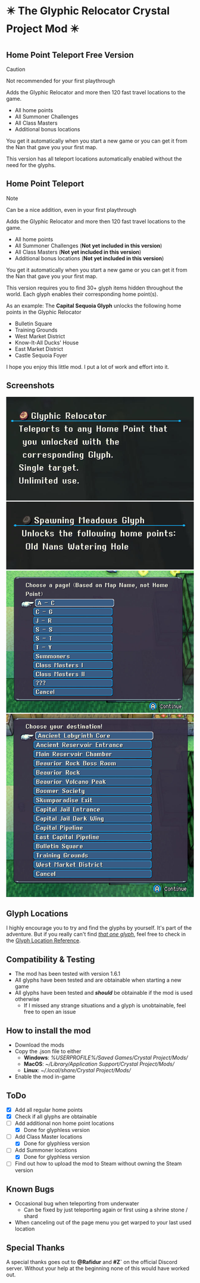 # ✴️ The Glyphic Relocator Crystal Project Mod ✴️

## Home Point Teleport Free Version
> [!CAUTION]
> Not recommended for your first playthrough

Adds the Glyphic Relocator and more then 120 fast travel locations to the game.

- All home points
- All Summoner Challenges
- All Class Masters
- Additional bonus locations

You get it automatically when you start a new game or you can get it from the Nan that gave you your first map.

This version has all teleport locations automatically enabled without the need for the glyphs.

## Home Point Teleport

> [!NOTE]
> Can be a nice addition, even in your first playthrough

Adds the Glyphic Relocator and more then 120 fast travel locations to the game.

- All home points
- All Summoner Challenges (**Not yet included in this version**)
- All Class Masters (**Not yet included in this version**)
- Additional bonus locations (**Not yet included in this version**)

You get it automatically when you start a new game or you can get it from the Nan that gave you your first map.

This version requires you to find 30+ glyph items hidden throughout the world. Each glyph enables their corresponding home point(s).

As an example: The **Capital Sequoia Glyph** unlocks the following home points in the Glyphic Relocator

* Bulletin Square
* Training Grounds
* West Market District
* Know-It-All Ducks' House
* East Market District
* Castle Sequoia Foyer

I hope you enjoy this little mod. I put a lot of work and effort into it.

## Screenshots
![Glyphic Relocator](assets/Glyphic_Relocator.jpg)
![Spawning Meadows Glyph](assets/Example_Glyph.jpg)
![Location Overview](assets/Page_Selector.jpg)
![Example Page](assets/Example_Page.jpg)

## Glyph Locations
I highly encourage you to try and find the glyphs by yourself. It's part of the adventure.
But if you really can't find <u>*that one glyph*</u>, feel free to check in the [Glyph Location Reference](https://github.com/Gibdos/CrystalProject_Mods/blob/8119b7f881bc2a6fbc2a7f6c4a6b60c218fe9851/mods/Home%20Point%20Teleporter/Glyph_Location_Reference.pdf).

## Compatibility & Testing
* The mod has been tested with version 1.6.1
* All glyphs have been tested and are obtainable when starting a new game
* All glyphs have been tested and ***should*** be obtainable if the mod is used otherwise
    * If I missed any strange situations and a glyph is unobtainable, feel free to open an issue

## How to install the mod
* Download the mods
* Copy the .json file to either
    * **Windows**: *%USERPROFILE%/Saved Games/Crystal Project/Mods/*
    * **MacOS**: *~/Library/Application Support/Crystal Project/Mods/*
    * **Linux**: *~/.local/share/Crystal Project/Mods/*
* Enable the mod in-game

## ToDo

- [X] Add all regular home points
- [X] Check if all glyphs are obtainable
- [ ] Add additional non home point locations
    - [X] Done for glyphless version
- [ ] Add Class Master locations
    - [X] Done for glyphless version
- [ ] Add Summoner locations
    - [X] Done for glyphless version
- [ ] Find out how to upload the mod to Steam without owning the Steam version

## Known Bugs
- Occasional bug when teleporting from underwater
    - Can be fixed by just teleporting again or first using a shrine stone / shard
- When canceling out of the page menu you get warped to your last used location

## Special Thanks
A special thanks goes out to **@Rafidur** and **#Z`** on the official Discord server. Without your help at the beginning none of this would have worked out.
